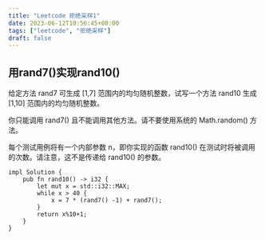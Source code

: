 ```yaml
---
title: "Leetcode 拒绝采样1"
date: 2023-06-12T10:56:45+08:00
tags: ["leetcode", "拒绝采样"]
draft: false
---
```


## 用rand7()实现rand10()

给定方法 rand7 可生成 [1,7] 范围内的均匀随机整数，试写一个方法 rand10 生成 [1,10] 范围内的均匀随机整数。

你只能调用 rand7() 且不能调用其他方法。请不要使用系统的 Math.random() 方法。

每个测试用例将有一个内部参数 n，即你实现的函数 rand10() 在测试时将被调用的次数。请注意，这不是传递给 rand10() 的参数。


```
impl Solution {
    pub fn rand10() -> i32 {
        let mut x = std::i32::MAX;
        while x > 40 {
            x = 7 * (rand7() -1) + rand7();
        }   
        return x%10+1;     
    }
}
```